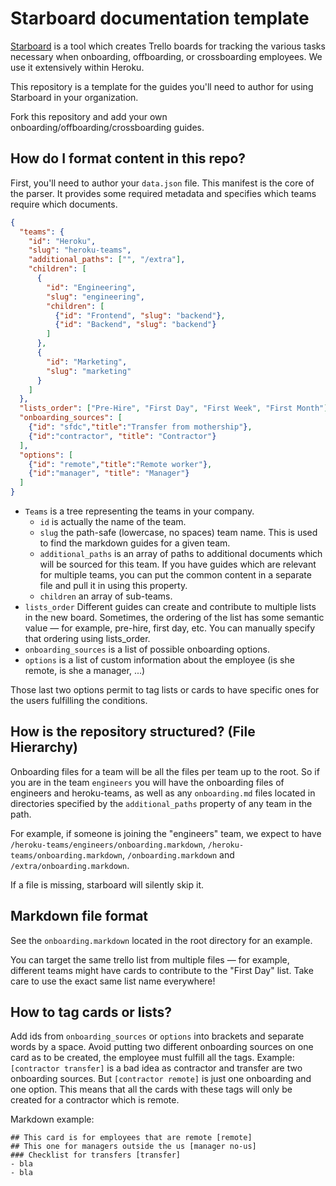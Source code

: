 # Starboard documentation template

[Starboard][1] is a tool which creates Trello boards for tracking the various tasks necessary when onboarding, offboarding, or crossboarding employees. We use it extensively within Heroku.

This repository is a template for the guides you'll need to author for using Starboard in your organization.

Fork this repository and add your own onboarding/offboarding/crossboarding guides.

## How do I format content in this repo?

First, you'll need to author your `data.json` file. This manifest is the core of the parser. It provides some required metadata and specifies which teams require which documents.

```JSON
{
  "teams": {
    "id": "Heroku",
    "slug": "heroku-teams",
    "additional_paths": ["", "/extra"],
    "children": [
      {
        "id": "Engineering",
        "slug": "engineering",
        "children": [
          {"id": "Frontend", "slug": "backend"},
          {"id": "Backend", "slug": "backend"}
        ]
      },
      {
        "id": "Marketing",
        "slug": "marketing"
      }
    ]
  },
  "lists_order": ["Pre-Hire", "First Day", "First Week", "First Month"],
  "onboarding_sources": [
    {"id": "sfdc","title":"Transfer from mothership"},
    {"id":"contractor", "title": "Contractor"}
  ],
  "options": [
    {"id": "remote","title":"Remote worker"},
    {"id":"manager", "title": "Manager"}
  ]
}
```
- `Teams` is a tree representing the teams in your company.
  - `id` is actually the name of the team.
  - `slug` the path-safe (lowercase, no spaces) team name. This is used to find the markdown guides for a given team.
  - `additional_paths` is an array of paths to additional documents which will be sourced for this team. If you have guides which are relevant for multiple teams, you can put the common content in a separate file and pull it in using this property.
  - `children` an array of sub-teams.
- `lists_order` Different guides can create and contribute to multiple lists in the new board. Sometimes, the ordering of the list has some semantic value — for example, pre-hire, first day, etc. You can manually specify that ordering using lists_order.
- `onboarding_sources` is a list of possible onboarding options.
- `options` is a list of custom information about the employee (is she remote, is she a manager, ...)

Those last two options permit to tag lists or cards to have specific ones for the users
fulfilling the conditions.

## How is the repository structured? (File Hierarchy)

Onboarding files for a team will be all the files per team up to the root.
So if you are in the team `engineers` you will have the onboarding files of engineers and heroku-teams, as well as any `onboarding.md` files located in directories specified by the `additional_paths` property of any team in the path.

For example, if someone is joining the "engineers" team, we expect to have `/heroku-teams/engineers/onboarding.markdown`, `/heroku-teams/onboarding.markdown`, `/onboarding.markdown` and `/extra/onboarding.markdown`.

If a file is missing, starboard will silently skip it.

## Markdown file format

See the `onboarding.markdown` located in the root directory for an example.

You can target the same trello list from multiple files — for example, different teams might have cards to contribute to the "First Day" list. Take care to use the exact same list name everywhere!

## How to tag cards or lists?

Add ids from `onboarding_sources` or `options` into brackets and separate words by a space.
Avoid putting two different onboarding sources on one card as to be created, the employee must fulfill all the tags.
Example: `[contractor transfer]` is a bad idea as contractor and transfer are two
onboarding sources.
But `[contractor remote]` is just one onboarding and one option. This means that
all the cards with these tags will only be created for a contractor which is remote.

Markdown example:

```
## This card is for employees that are remote [remote]
## This one for managers outside the us [manager no-us]
### Checklist for transfers [transfer]
- bla
- bla
```

[1]: http://github.com/heroku/starboard
